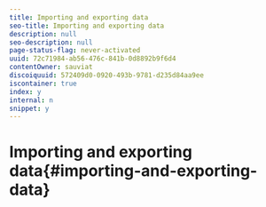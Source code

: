 ```yaml
---
title: Importing and exporting data
seo-title: Importing and exporting data
description: null
seo-description: null
page-status-flag: never-activated
uuid: 72c71984-ab56-476c-841b-0d8892b9f6d4
contentOwner: sauviat
discoiquuid: 572409d0-0920-493b-9781-d235d84aa9ee
iscontainer: true
index: y
internal: n
snippet: y
---
```


# Importing and exporting data{#importing-and-exporting-data}

